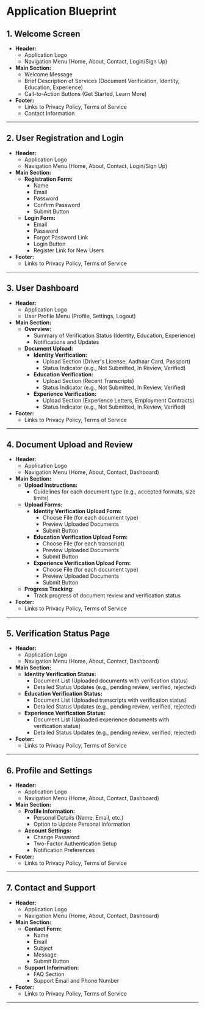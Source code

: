 # Application Blueprint

## 1. Welcome Screen

- **Header:**
  - Application Logo
  - Navigation Menu (Home, About, Contact, Login/Sign Up)
- **Main Section:**
  - Welcome Message
  - Brief Description of Services (Document Verification, Identity, Education, Experience)
  - Call-to-Action Buttons (Get Started, Learn More)
- **Footer:**
  - Links to Privacy Policy, Terms of Service
  - Contact Information

---

## 2. User Registration and Login

- **Header:**
  - Application Logo
  - Navigation Menu (Home, About, Contact, Login/Sign Up)
- **Main Section:**
  - **Registration Form:**
    - Name
    - Email
    - Password
    - Confirm Password
    - Submit Button
  - **Login Form:**
    - Email
    - Password
    - Forgot Password Link
    - Login Button
    - Register Link for New Users
- **Footer:**
  - Links to Privacy Policy, Terms of Service

---

## 3. User Dashboard

- **Header:**
  - Application Logo
  - User Profile Menu (Profile, Settings, Logout)
- **Main Section:**
  - **Overview:**
    - Summary of Verification Status (Identity, Education, Experience)
    - Notifications and Updates
  - **Document Upload:**
    - **Identity Verification:**
      - Upload Section (Driver's License, Aadhaar Card, Passport)
      - Status Indicator (e.g., Not Submitted, In Review, Verified)
    - **Education Verification:**
      - Upload Section (Recent Transcripts)
      - Status Indicator (e.g., Not Submitted, In Review, Verified)
    - **Experience Verification:**
      - Upload Section (Experience Letters, Employment Contracts)
      - Status Indicator (e.g., Not Submitted, In Review, Verified)
- **Footer:**
  - Links to Privacy Policy, Terms of Service

---

## 4. Document Upload and Review

- **Header:**
  - Application Logo
  - Navigation Menu (Home, About, Contact, Dashboard)
- **Main Section:**
  - **Upload Instructions:**
    - Guidelines for each document type (e.g., accepted formats, size limits)
  - **Upload Forms:**
    - **Identity Verification Upload Form:**
      - Choose File (for each document type)
      - Preview Uploaded Documents
      - Submit Button
    - **Education Verification Upload Form:**
      - Choose File (for each transcript)
      - Preview Uploaded Documents
      - Submit Button
    - **Experience Verification Upload Form:**
      - Choose File (for each document type)
      - Preview Uploaded Documents
      - Submit Button
  - **Progress Tracking:**
    - Track progress of document review and verification status
- **Footer:**
  - Links to Privacy Policy, Terms of Service

---

## 5. Verification Status Page

- **Header:**
  - Application Logo
  - Navigation Menu (Home, About, Contact, Dashboard)
- **Main Section:**
  - **Identity Verification Status:**
    - Document List (Uploaded documents with verification status)
    - Detailed Status Updates (e.g., pending review, verified, rejected)
  - **Education Verification Status:**
    - Document List (Uploaded transcripts with verification status)
    - Detailed Status Updates (e.g., pending review, verified, rejected)
  - **Experience Verification Status:**
    - Document List (Uploaded experience documents with verification status)
    - Detailed Status Updates (e.g., pending review, verified, rejected)
- **Footer:**
  - Links to Privacy Policy, Terms of Service

---

## 6. Profile and Settings

- **Header:**
  - Application Logo
  - Navigation Menu (Home, About, Contact, Dashboard)
- **Main Section:**
  - **Profile Information:**
    - Personal Details (Name, Email, etc.)
    - Option to Update Personal Information
  - **Account Settings:**
    - Change Password
    - Two-Factor Authentication Setup
    - Notification Preferences
- **Footer:**
  - Links to Privacy Policy, Terms of Service

---

## 7. Contact and Support

- **Header:**
  - Application Logo
  - Navigation Menu (Home, About, Contact, Dashboard)
- **Main Section:**
  - **Contact Form:**
    - Name
    - Email
    - Subject
    - Message
    - Submit Button
  - **Support Information:**
    - FAQ Section
    - Support Email and Phone Number
- **Footer:**
  - Links to Privacy Policy, Terms of Service

---

